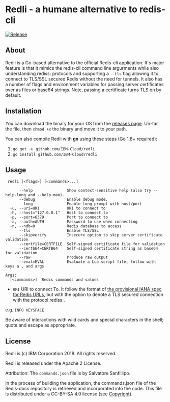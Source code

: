 # Redli - a humane alternative to redis-cli

[![Release](https://img.shields.io/github/release/IBM-Cloud/redli.svg)](https://github.com/IBM-Cloud/redli/releases/latest)

## About

Redli is a Go-based alternative to the official Redis-cli application. It's major feature is that it mimics the redis-cli command line argurments while also understanding rediss: protocols and supporting a `--tls` flag allowing it to connect to TLS/SSL secured Redis without the need for tunnels. It also has a number of flags and environment variables for passing server certificates over as files or base64 strings. Note, passing a certificate turns TLS on by default.

## Installation

You can download the binary for your OS from the [releases page](https://github.com/IBM-Cloud/redli/releases). Un-tar the file, then `chmod +x` the binary and move it to your path.

You can also compile Redli with **go** using these steps (Go 1.8+ required):

1. `go get -u github.com/IBM-Cloud/redli`
2. `go install github.com/IBM-Cloud/redli`

## Usage

```text
 redli [<flags>] [<commands>...]

      --help               Show context-sensitive help (also try --help-long and --help-man).
      --debug              Enable debug mode.
      --long               Enable long prompt with host/port
  -u, --uri=URI            URI to connect to
  -h, --host="127.0.0.1"   Host to connect to
  -p, --port=6379          Port to connect to
  -a, --auth=AUTH          Password to use when connecting
  -n, --ndb=0              Redis database to access
      --tls                Enable TLS/SSL
      --skipverify         Insecure option to skip server certificate validation
      --certfile=CERTFILE  Self-signed certificate file for validation
      --certb64=CERTB64    Self-signed certificate string as base64 for validation
      --raw                Produce raw output
      --eval=EVAL          Evaluate a Lua script file, follow with keys a , and args
      
Args:
  [<commands>]  Redis commands and values
```

* `URI`  URI to connect To. It follow the format of [the provisional IANA spec for Redis URLs](https://www.iana.org/assignments/uri-schemes/prov/redis), but with the option to denote a TLS secured connection with the protocol rediss:.

e.g. `INFO KEYSPACE`

Be aware of interactions with wild cards and special characters in the shell; quote and escape as appropriate.

## License

Redli is (c) IBM Corporation 2018. All rights reserved.

Redli is released under the Apache 2 License.

Attribution: The `commands.json` file is by Salvatore Sanfillipo.

In the process of building the application, the commands.json file of the Redis-docs repository is retrieved and incorporated into the code. This file is distributed under a CC-BY-SA 4.0 license (see [Copyright](https://github.com/antirez/redis-doc/blob/master/COPYRIGHT)).


